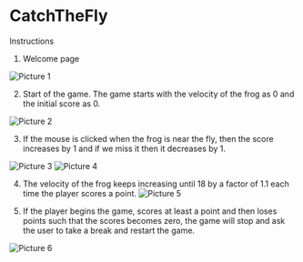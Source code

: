 # CatchTheFly

Instructions
1.	Welcome page

 ![Picture 1](https://user-images.githubusercontent.com/43008371/127728511-c712a170-fe95-4809-9082-b4c711e1cffb.png)

2.	Start of the game.
The game starts with the velocity of the frog as 0 and the initial score as 0.
 


![Picture 2](https://user-images.githubusercontent.com/43008371/127728539-f032e0e8-692b-47dd-8749-6bf9dc2c3d61.png)



3.	If the mouse is clicked when the frog is near the fly, then the score increases by 1 and if we miss it then it decreases by 1. 

![Picture 3](https://user-images.githubusercontent.com/43008371/127728540-f7c55616-f221-48ce-8572-5d6272ba342f.png)
![Picture 4](https://user-images.githubusercontent.com/43008371/127728541-65f77a05-6052-48a6-b1e3-4a13eb4c960e.png)
 

4.	The velocity of the frog keeps increasing until 18 by a factor of 1.1 each time the player scores a point.
![Picture 5](https://user-images.githubusercontent.com/43008371/127728542-bbbc2d69-e6aa-42b2-8e6e-6ec9c392edb1.png)

5.	If the player begins the game, scores at least a point and then loses points such that the scores becomes zero, the game will stop and ask the user to take a break and restart the game.
  

![Picture 6](https://user-images.githubusercontent.com/43008371/127728543-d304547d-e89c-4c76-9ad8-e904c573d7e3.png)
